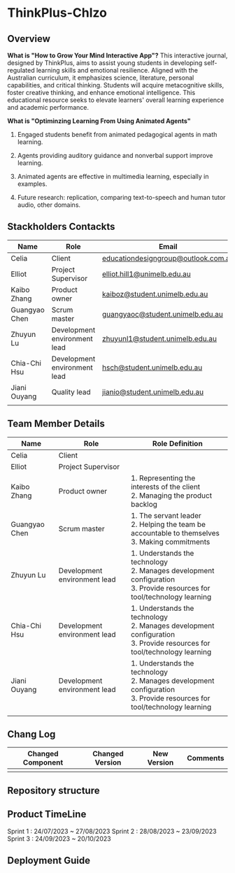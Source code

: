# ThinkPlus-Chlzo
## Overview
**What is "How to Grow Your Mind Interactive App"?**
This interactive journal, designed by ThinkPlus, aims to assist young students in developing self-regulated learning skills and emotional resilience. Aligned with the Australian curriculum, it emphasizes science, literature, personal capabilities, and critical thinking. Students will acquire metacognitive skills, foster creative thinking, and enhance emotional intelligence. This educational resource seeks to elevate learners' overall learning experience and academic performance.

**What is "Optiminzing Learning From Using Animated Agents"**

1. Engaged students benefit from animated pedagogical agents in math learning.
2. Agents providing auditory guidance and nonverbal support improve learning.

3. Animated agents are effective in multimedia learning, especially in examples.

4. Future research: replication, comparing text-to-speech and human tutor audio, other domains.


## Stackholders Contackts

| Name          | Role                         | Email                               |
| ------------- | ---------------------------- | ----------------------------------- |
| Celia          | Client                       | educationdesigngroup@outlook.com.au |
| Elliot         | Project Supervisor           | elliot.hill1@unimelb.edu.au         |
| Kaibo Zhang   | Product owner                | kaiboz@student.unimelb.edu.au       |
| Guangyao Chen | Scrum master                 | guangyaoc@student.unimelb.edu.au    |
| Zhuyun Lu     | Development environment lead | zhuyunl1@student.unimelb.edu.au     |
| Chia-Chi Hsu  | Development environment lead | hsch@student.unimelb.edu.au         |
| Jiani Ouyang  | Quality lead                 | jianio@student.unimelb.edu.au       |
|               |                              |                                     |



## Team Member Details

| Name          | Role                         | Role Definition                                              |
| ------------- | ---------------------------- | ------------------------------------------------------------ |
| Celia          | Client                       |                                                              |
| Elliot         | Project Supervisor           |                                                              |
| Kaibo Zhang   | Product owner                | 1. Representing the interests of the client <br />2. Managing the product backlog |
| Guangyao Chen | Scrum master                 | 1. The servant leader <br />2. Helping the team be accountable to themselves <br />3. Making commitments |
| Zhuyun Lu     | Development environment lead | 1. Understands the technology <br />2. Manages development configuration <br />3. Provide resources for tool/technology learning |
| Chia-Chi Hsu  | Development environment lead | 1. Understands the technology <br />2. Manages development configuration <br />3. Provide resources for tool/technology learning |
| Jiani Ouyang  |Development environment lead  | 1. Understands the technology <br />2. Manages development configuration <br />3. Provide resources for tool/technology learning |
|               |                              |                                                              |

## Chang Log

| Changed Component | Changed Version | New Version | Comments |
| ----------------- | --------------- | ----------- | -------- |
|                   |                 |             |          |



## Repository structure

## Product TimeLine

Sprint 1 : 24/07/2023 ~ 27/08/2023
Sprint 2 : 28/08/2023 ~ 23/09/2023
Sprint 3 : 24/09/2023 ~ 20/10/2023

## Deployment Guide
